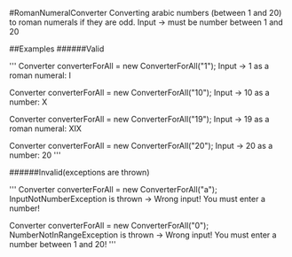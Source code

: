 #RomanNumeralConverter
Converting arabic numbers (between 1 and 20) to roman numerals if they are odd.
Input -> must be number between 1 and 20

##Examples
######Valid

'''
Converter converterForAll = new ConverterForAll("1");
Input -> 1 as a roman numeral: I

Converter converterForAll = new ConverterForAll("10");
Input -> 10 as a number: X

Converter converterForAll = new ConverterForAll("19");
Input -> 19 as a roman numeral: XIX

Converter converterForAll = new ConverterForAll("20");
Input -> 20 as a number: 20
'''
  
  
######Invalid(exceptions are thrown)

'''
Converter converterForAll = new ConverterForAll("a");
InputNotNumberException is thrown -> Wrong input! You must enter a number!

Converter converterForAll = new ConverterForAll("0");
NumberNotInRangeException is thrown -> Wrong input! You must enter a number between 1 and 20!
'''
